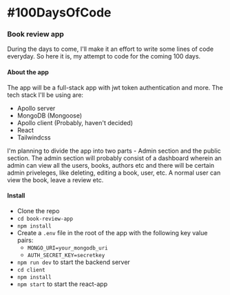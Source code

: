 # #100DaysOfCode

### Book review app

During the days to come, I'll make it an effort to write some lines of code everyday. So here it is, my attempt to code for the coming 100 days.

#### About the app

The app will be a full-stack app with jwt token authentication and more.
The tech stack I'll be using are:

- Apollo server
- MongoDB (Mongoose)
- Apollo client (Probably, haven't decided)
- React
- Tailwindcss

I'm planning to divide the app into two parts - Admin section and the public section. The admin section will probably consist of a dashboard wherein an admin can view all the users, books, authors etc and there will be certain admin priveleges, like deleting, editing a book, user, etc.
A normal user can view the book, leave a review etc.

#### Install

- Clone the repo
- `cd book-review-app`
- `npm install`
- Create a `.env` file in the root of the app with the following key value pairs:
  - `MONGO_URI=your_mongodb_uri`
  - `AUTH_SECRET_KEY=secretkey`
- `npm run dev` to start the backend server
- `cd client`
- `npm install`
- `npm start` to start the react-app
